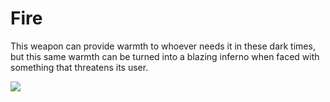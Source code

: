 # Fire

This weapon can provide warmth to whoever needs it in these dark times, but this same warmth can be turned into a blazing inferno when faced with something that threatens its user.

![](<../../../../.gitbook/assets/fire (1) (1).png>)
